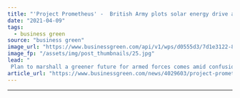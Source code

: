 ```yaml
---
title: "'Project Prometheus' -  British Army plots solar energy drive as it confirms 2050 net zero goal"
date: "2021-04-09"
tags: 
  - business green
source: "business green"
image_url: "https://www.businessgreen.com/api/v1/wps/d0555d3/7d1e3122-86ce-4f72-8a6b-6c4425abf149/6/british-army-185x114.jpg"
image_fp: "/assets/img/post_thumbnails/25.jpg"
lead: "
 Plan to marshall a greener future for armed forces comes amid confusion around timetable for Army’s net zero goal, which was previously announced for an earlier date ..."
article_url: "https://www.businessgreen.com/news/4029603/project-prometheus-british-army-plots-solar-energy-drive-confirms-2050-net-zero-goal"
---
```


---
